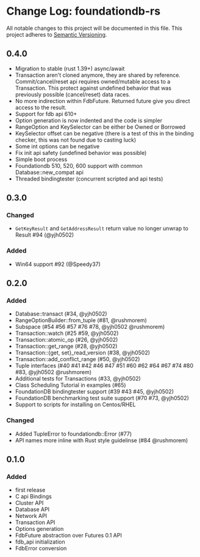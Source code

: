# Change Log: foundationdb-rs

All notable changes to this project will be documented in this file.
This project adheres to [Semantic Versioning](http://semver.org/).

## 0.4.0

- Migration to stable (rust 1.39+) async/await
- Transaction aren't cloned anymore, they are shared by reference. Commit/cancel/reset api requires owned/mutable access to a Transaction. This protect against undefined behavior that was previously possible (cancel/reset) data races.
- No more indirection within FdbFuture. Returned future give you direct access to the result.
- Support for fdb api 610+
- Option generation is now indented and the code is simpler
- RangeOption and KeySelector can be either be Owned or Borrowed
- KeySelector offset can be negative (there is a test of this in the binding checker, this was not found due to casting luck)
- Some int options can be negative
- Fix init api safety (undefined behavior was possible)
- Simple boot process
- Foundationdb 510, 520, 600 support with common Database::new_compat api
- Threaded bindingtester (concurrent scripted and api tests)

## 0.3.0

### Changed

- `GetKeyResult` and `GetAddressResult` return value no longer unwrap to Result #94 (@yjh0502)

### Added

- Win64 support #92 (@Speedy37)

## 0.2.0

### Added

- Database::transact (#34, @yjh0502)
- RangeOptionBuilder::from_tuple (#81, @rushmorem)
- Subspace (#54 #56 #57 #76 #78, @yjh0502 @rushmorem)
- Transaction::watch (#25 #59, @yjh0502)
- Transaction::atomic_op (#26, @yjh0502)
- Transaction::get_range (#28, @yjh0502)
- Transaction::{get, set}_read_version (#38, @yjh0502)
- Transaction::add_conflict_range (#50, @yjh0502)
- Tuple interfaces (#40 #41 #42 #46 #47 #51 #60 #62 #64 #67 #74 #80 #83, @yjh0502 @rushmorem)
- Additional tests for Transactions (#33, @yjh0502)
- Class Scheduling Tutorial in examples (#65)
- FoundationDB bindingtester support (#39 #43 #45, @yjh0502)
- FoundationDB benchmarking test suite support (#70 #73, @yjh0502)
- Support to scripts for installing on Centos/RHEL

### Changed

- Added TupleError to foundationdb::Error (#77)
- API names more inline with Rust style guidelinse (#84 @rushmorem)

## 0.1.0

### Added

- first release
- C api Bindings
- Cluster API
- Database API
- Network API
- Transaction API
- Options generation
- FdbFuture abstraction over Futures 0.1 API
- fdb_api initialization
- FdbError conversion

